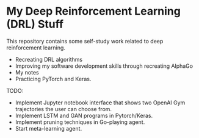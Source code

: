 # My Deep Reinforcement Learning (DRL) Stuff

This repository contains some self-study work related to deep reinforcement learning.

- Recreating DRL algorithms
- Improving my software development skills through recreating AlphaGo
- My notes
- Practicing PyTorch and Keras.

TODO:
- Implement Jupyter notebook interface that shows two OpenAI Gym trajectories the user can choose from.
- Implement LSTM and GAN programs in Pytorch/Keras.
- Implement pruning techniques in Go-playing agent.
- Start meta-learning agent.

